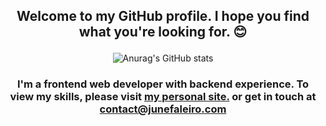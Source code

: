 ## <p align="center">Welcome to my GitHub profile. I hope you find what you're looking for. 😊</p>

<div align="center">

![Anurag's GitHub stats](https://github-readme-stats.vercel.app/api?username=Khazoda&show_icons=true&theme=synthwave)

</div>

### <p align="center">I'm a frontend web developer with backend experience. To view my skills, please visit [my personal site.](https://www.junefaleiro.com/resume/resume) or get in touch at contact@junefaleiro.com</p>



<!-- - `🔭 I’m currently working on     completing my bachelors in Computer Science`
- `🌱 I’m currently learning   a whole host of new css frameworks and libraries`
- 👯 I’m looking to collaborate on ...
- 🤔 I’m looking for help with ...
- 💬 Ask me about ...
- 📫 How to reach me: ...
- 😄 Pronouns: ...
- ⚡ Fun fact: ... -->

